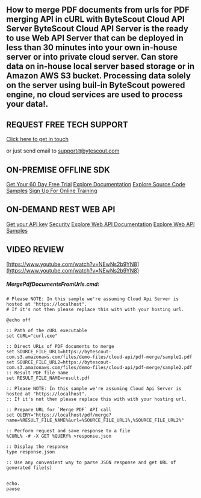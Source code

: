 ## How to merge PDF documents from urls for PDF merging API in cURL with ByteScout Cloud API Server ByteScout Cloud API Server is the ready to use Web API Server that can be deployed in less than 30 minutes into your own in-house server or into private cloud server. Can store data on in-house local server based storage or in Amazon AWS S3 bucket. Processing data solely on the server using buil-in ByteScout powered engine, no cloud services are used to process your data!.

## REQUEST FREE TECH SUPPORT

[Click here to get in touch](https://bytescout.zendesk.com/hc/en-us/requests/new?subject=ByteScout%20Cloud%20API%20Server%20Question)

or just send email to [support@bytescout.com](mailto:support@bytescout.com?subject=ByteScout%20Cloud%20API%20Server%20Question) 

## ON-PREMISE OFFLINE SDK 

[Get Your 60 Day Free Trial](https://bytescout.com/download/web-installer?utm_source=github-readme)
[Explore Documentation](https://bytescout.com/documentation/index.html?utm_source=github-readme)
[Explore Source Code Samples](https://github.com/bytescout/ByteScout-SDK-SourceCode/)
[Sign Up For Online Training](https://academy.bytescout.com/)


## ON-DEMAND REST WEB API

[Get your API key](https://app.pdf.co/signup?utm_source=github-readme)
[Security](https://pdf.co/security)
[Explore Web API Documentation](https://apidocs.pdf.co?utm_source=github-readme)
[Explore Web API Samples](https://github.com/bytescout/ByteScout-SDK-SourceCode/tree/master/PDF.co%20Web%20API)

## VIDEO REVIEW

[https://www.youtube.com/watch?v=NEwNs2b9YN8](https://www.youtube.com/watch?v=NEwNs2b9YN8)




<!-- code block begin -->

##### **MergePdfDocumentsFromUrls.cmd:**
    
```
# Please NOTE: In this sample we're assuming Cloud Api Server is hosted at "https://localhost". 
# If it's not then please replace this with with your hosting url.

@echo off

:: Path of the cURL executable
set CURL="curl.exe"

:: Direct URLs of PDF documents to merge
set SOURCE_FILE_URL1=https://bytescout-com.s3.amazonaws.com/files/demo-files/cloud-api/pdf-merge/sample1.pdf
set SOURCE_FILE_URL2=https://bytescout-com.s3.amazonaws.com/files/demo-files/cloud-api/pdf-merge/sample2.pdf
:: Result PDF file name
set RESULT_FILE_NAME=result.pdf

:: Please NOTE: In this sample we're assuming Cloud Api Server is hosted at "https://localhost". 
:: If it's not then please replace this with with your hosting url.

:: Prepare URL for `Merge PDF` API call
set QUERY="https://localhost/pdf/merge?name=%RESULT_FILE_NAME%&url=%SOURCE_FILE_URL1%,%SOURCE_FILE_URL2%"

:: Perform request and save response to a file
%CURL% -# -X GET %QUERY% >response.json

:: Display the response
type response.json

:: Use any convenient way to parse JSON response and get URL of generated file(s)


echo.
pause
```

<!-- code block end -->